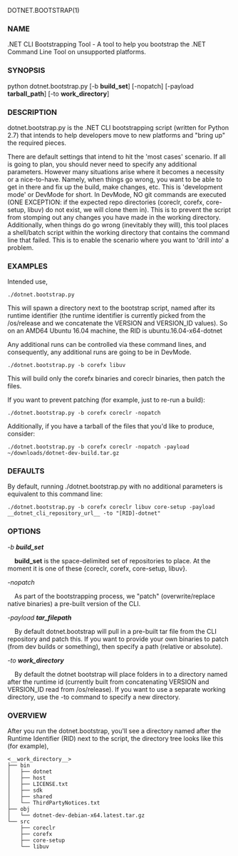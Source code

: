 DOTNET.BOOTSTRAP(1)
### NAME
.NET CLI Bootstrapping Tool - A tool to help you bootstrap the .NET Command Line Tool on unsupported platforms.

### SYNOPSIS
python dotnet.bootstrap.py [-b __build_set__] [-nopatch] [-payload __tarball_path__] [-to __work_directory__]

### DESCRIPTION  
dotnet.bootstrap.py is the .NET CLI bootstrapping script (written for Python 2.7) that intends to help developers move to new platforms and "bring up" the required pieces.

There are default settings that intend to hit the 'most cases' scenario. If all is going to plan, you should never need to specify any additional parameters. However
many situations arise where it becomes a necessity or a nice-to-have. Namely, when things go wrong, you want to be able to get in there and fix
up the build, make changes, etc. This is 'development mode' or DevMode for short. In DevMode, NO git commands are executed (ONE EXCEPTION: if the expected repo directories (coreclr, corefx, core-setup, libuv) do not exist, 
we will clone them in). This is to prevent the script from stomping out any changes you have made in the working directory. Additionally, when things do go wrong (inevitably they will), this tool places a shell/batch 
script within the working directory that contains the command line that failed. This is to enable the scenario where you want to 'drill into' a problem.

### EXAMPLES
Intended use,

```
./dotnet.bootstrap.py
```
This will spawn a directory next to the bootstrap script, named after its runtime identifier (the runtime identifier is currently picked from the /os/release and we concatenate the 
VERSION and VERSION_ID values). So on an AMD64 Ubuntu 16.04 machine, the RID is ubuntu.16.04-x64-dotnet 

Any additional runs can be controlled via these command lines, and consequently, any additional runs are going to be in DevMode.

```
./dotnet.bootstrap.py -b corefx libuv
```
This will build only the corefx binaries and coreclr binaries, then patch the files.

If you want to prevent patching (for example, just to re-run a build):

```
./dotnet.bootstrap.py -b corefx coreclr -nopatch
```

Additionally, if you have a tarball of the files that you'd like to produce, consider:

```
./dotnet.bootstrap.py -b corefx coreclr -nopatch -payload ~/downloads/dotnet-dev-build.tar.gz
```

### DEFAULTS

By default, running ./dotnet.bootstrap.py with no additional parameters is equivalent to this command line:
```
./dotnet.bootstrap.py -b corefx coreclr libuv core-setup -payload __dotnet_cli_repository_url__ -to "[RID]-dotnet"
```

### OPTIONS
*-b __build_set__*

&nbsp;&nbsp;&nbsp;&nbsp;__build_set__ is the space-delimited set of repositories to place. At the moment it is one of these {coreclr, corefx, core-setup, libuv}. 

*-nopatch*

&nbsp;&nbsp;&nbsp;&nbsp;As part of the bootstrapping process, we "patch" (overwrite/replace native binaries) a pre-built version of the CLI.

*-payload __tar_filepath__*

&nbsp;&nbsp;&nbsp;&nbsp;By default dotnet.bootstrap will pull in a pre-built tar file from the CLI repository and patch this. If you want to provide your own binaries to patch
    (from dev builds or something), then specify a path (relative or absolute).

*-to __work_directory__*

&nbsp;&nbsp;&nbsp;&nbsp;By default the dotnet bootstrap will place folders in to a directory named after the runtime id (currently built from concatenating VERSION and VERSION_ID read from 
/os/release). If you want to use a separate working directory, use the -to command to specify a new directory.

### OVERVIEW
After you run the dotnet.bootstrap, you'll see a directory named after the Runtime Identifier (RID) next to the script, the directory tree looks like this (for example),

```
<__work_directory__>
├── bin
│   ├── dotnet
│   ├── host
│   ├── LICENSE.txt
│   ├── sdk
│   ├── shared
│   └── ThirdPartyNotices.txt
├── obj
│   └── dotnet-dev-debian-x64.latest.tar.gz
└── src
    ├── coreclr
    ├── corefx
    ├── core-setup
    └── libuv
```